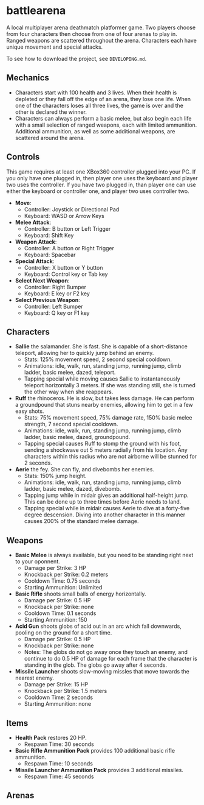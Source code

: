 # battlearena

A local multiplayer arena deathmatch platformer game. Two players choose from four characters then choose from one of four arenas to play in. Ranged weapons are scattered throughout the arena. Characters each have unique movement and special attacks.

To see how to download the project, see `DEVELOPING.md`.

## Mechanics

 * Characters start with 100 health and 3 lives. When their health is depleted or they fall off the edge of an arena, they lose one life. When one of the characters loses all three lives, the game is over and the other is declared the winner.
 * Characters can always perform a basic melee, but also begin each life with a small selection of ranged weapons, each with limited ammunition. Additional ammunition, as well as some additional weapons, are scattered around the arena.

## Controls

This game requires at least one XBox360 controller plugged into your PC. If you only have one plugged in, then player one uses the keyboard and player two uses the controller. If you have two plugged in, than player one can use either the keyboard or controller one, and player two uses controller two.

 * **Move**:
    * Controller: Joystick or Directional Pad
    * Keyboard: WASD or Arrow Keys
 * **Melee Attack**:
    * Controller: B button or Left Trigger
    * Keyboard: Shift Key
 * **Weapon Attack**:
    * Controller: A button or Right Trigger
    * Keyboard: Spacebar
 * **Special Attack**:
    * Controller: X button or Y button
    * Keyboard: Control key or Tab key
 * **Select Next Weapon**:
    * Controller: Right Bumper
    * Keyboard: E key or F2 key
 * **Select Previous Weapon**:
    * Controller: Left Bumper
    * Keyboard: Q key or F1 key

## Characters

 * **Sallie** the salamander. She is fast. She is capable of a short-distance teleport, allowing her to quickly jump behind an enemy.
    * Stats: 125% movement speed, 2 second special cooldown.
    * Animations: idle, walk, run, standing jump, running jump, climb ladder, basic melee, dazed, teleport.
    * Tapping special while moving causes Sallie to instantaneously teleport horizontally 3 meters. If she was standing still, she is turned the other way when she reappears.
 * **Ruff** the rhinoceros. He is slow, but takes less damage. He can perform a groundpound that stuns nearby enemies, allowing him to get in a few easy shots.
    * Stats: 75% movement speed, 75% damage rate, 150% basic melee strength, 7 second special cooldown.
    * Animations: idle, walk, run, standing jump, running jump, climb ladder, basic melee, dazed, groundpound.
    * Tapping special causes Ruff to stomp the ground with his foot, sending a shockwave out 5 meters radially from his location. Any characters within this radius who are not airborne will be stunned for 2 seconds.
 * **Aerie** the fey. She can fly, and divebombs her enemies.
    * Stats: 150% jump height.
    * Animations: idle, walk, run, standing jump, running jump, climb ladder, basic melee, dazed, divebomb.
    * Tapping jump while in midair gives an additional half-height jump. This can be done up to three times before Aerie needs to land.
    * Tapping special while in midair causes Aerie to dive at a forty-five degree descension. Diving into another character in this manner causes 200% of the standard melee damage.

## Weapons

 * **Basic Melee** is always available, but you need to be standing right next to your oponnent.
    * Damage per Strike: 3 HP
    * Knockback per Strike: 0.2 meters
    * Cooldown Time: 0.75 seconds
    * Starting Ammunition: Unlimited
 * **Basic Rifle** shoots small balls of energy horizontally.
    * Damage per Strike: 0.5 HP
    * Knockback per Strike: none
    * Cooldown Time: 0.1 seconds
    * Starting Ammunition: 150
 * **Acid Gun** shoots globs of acid out in an arc which fall downwards, pooling on the ground for a short time.
    * Damage per Strike: 0.5 HP
    * Knockback per Strike: none
    * Notes: The globs do not go away once they touch an enemy, and continue to do 0.5 HP of damage for each frame that the character is standing in the glob. The globs go away after 4 seconds.
 * **Missile Launcher** shoots slow-moving missles that move towards the nearest enemy.
    * Damage per Strike: 15 HP
    * Knockback per Strike: 1.5 meters
    * Cooldown Time: 2 seconds
    * Starting Ammunition: none

## Items

 * **Health Pack** restores 20 HP.
    * Respawn Time: 30 seconds
 * **Basic Rifle Ammunition Pack** provides 100 additional basic rifle ammunition.
    * Respawn Time: 10 seconds
 * **Missile Launcher Ammunition Pack** provides 3 additional missiles.
    * Respawn Time: 45 seconds

## Arenas